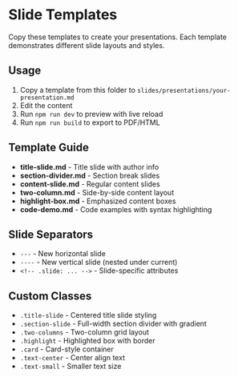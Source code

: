 # Slide Templates

Copy these templates to create your presentations. Each template demonstrates different slide layouts and styles.

## Usage

1. Copy a template from this folder to `slides/presentations/your-presentation.md`
2. Edit the content
3. Run `npm run dev` to preview with live reload
4. Run `npm run build` to export to PDF/HTML

## Template Guide

- **title-slide.md** - Title slide with author info
- **section-divider.md** - Section break slides
- **content-slide.md** - Regular content slides
- **two-column.md** - Side-by-side content layout
- **highlight-box.md** - Emphasized content boxes
- **code-demo.md** - Code examples with syntax highlighting

## Slide Separators

- `---` - New horizontal slide
- `----` - New vertical slide (nested under current)
- `<!-- .slide: ... -->` - Slide-specific attributes

## Custom Classes

- `.title-slide` - Centered title slide styling
- `.section-slide` - Full-width section divider with gradient
- `.two-columns` - Two-column grid layout
- `.highlight` - Highlighted box with border
- `.card` - Card-style container
- `.text-center` - Center align text
- `.text-small` - Smaller text size
